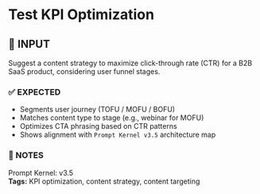 # Test KPI Optimization
## 💬 INPUT
Suggest a content strategy to maximize click-through rate (CTR) for a B2B SaaS product, considering user funnel stages.

### ✅ EXPECTED
- Segments user journey (TOFU / MOFU / BOFU)
- Matches content type to stage (e.g., webinar for MOFU)
- Optimizes CTA phrasing based on CTR patterns
- Shows alignment with `Prompt Kernel v3.5` architecture map

### 🔁 NOTES
Prompt Kernel: v3.5  
**Tags:** KPI optimization, content strategy, content targeting

